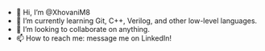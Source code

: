 - 👋 Hi, I’m @XhovaniM8
- 🌱 I’m currently learning Git, C++, Verilog, and other low-level languages. 
- 💞️ I’m looking to collaborate on anything.
- 📫 How to reach me: message me on LinkedIn!

<!---
XhovaniM8/XhovaniM8 is a ✨ special ✨ repository because its `README.md` (this file) appears on your GitHub profile.
You can click the Preview link to take a look at your changes.
--->
